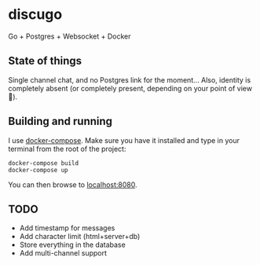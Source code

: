 # discugo
Go + Postgres + Websocket + Docker

## State of things
Single channel chat, and no Postgres link for the moment...
Also, identity is completely absent (or completely present, depending on your point of view :japanese_ogre:).

## Building and running
I use [docker-compose](https://www.docker.com/products/docker-compose). Make sure you have it installed and type in your
terminal from the root of the project:
```
docker-compose build
docker-compose up
```
You can then browse to [localhost:8080](http://localhost:8080/).

## TODO
 - Add timestamp for messages
 - Add character limit (html+server+db)
 - Store everything in the database
 - Add multi-channel support
